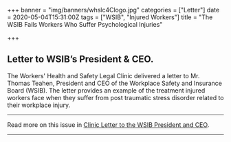 +++
banner = "img/banners/whslc4Clogo.jpg"
categories = ["Letter"]
date = 2020-05-04T15:31:00Z
tags = ["WSIB", "Injured Workers"]
title = "The WSIB Fails Workers Who Suffer Psychological Injuries"

+++
## Letter to WSIB’s President & CEO.

The Workers' Health and Safety Legal Clinic delivered a letter to Mr. Thomas Teahen, President and CEO of the Workplace Safety and Insurance Board (WSIB). The letter provides an example of the treatment injured workers face when they suffer from post traumatic stress disorder related to their workplace injury.

* * *

Read more on this issue in [Clinic Letter to the WSIB President and CEO](https://s3.amazonaws.com/newsletter.workers-safety.ca/newsletters/Clinic+Submissions/Letter+to+the+WSIB/Clinic+Letter+to+WSIB+President+and+CEO.pdf).

* * *